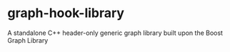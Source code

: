 # graph-hook-library
A standalone C++ header-only generic graph library built upon the Boost Graph Library
